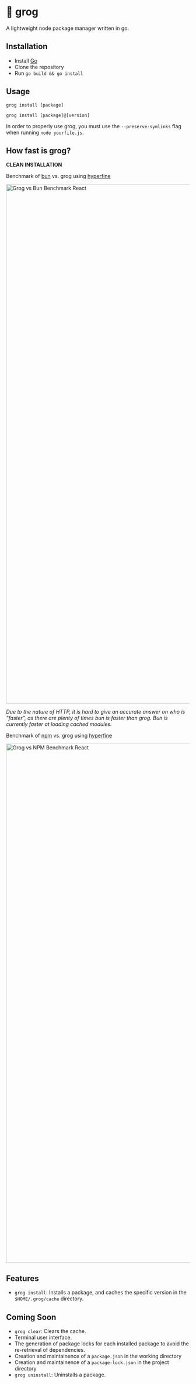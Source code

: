 # 🐸 grog

A lightweight node package manager written in go.

## Installation
- Install [Go](https://go.dev/doc/install)
- Clone the repository
- Run `go build && go install`

## Usage

`grog install [package]`

`grog install [package]@[version]`

In order to properly use grog, you must use the `--preserve-symlinks` flag when running `node yourfile.js`. 

## How fast is grog?

**CLEAN INSTALLATION**

Benchmark of [bun](https://bun.sh/) vs. grog using [hyperfine](https://github.com/sharkdp/hyperfine)

<img width="1419" alt="Grog vs Bun Benchmark React" src="https://github.com/LOTaher/grog/assets/86690869/9f43fc1c-07c7-49dd-8f0d-b12abdf5f2b0">

*Due to the nature of HTTP, it is hard to give an accurate answer on who is "faster", as there are plenty of times bun is faster than grog. Bun is currently faster at loading cached modules.*

Benchmark of [npm](https://www.npmjs.com/) vs. grog using [hyperfine](https://github.com/sharkdp/hyperfine)

<img width="1419" alt="Grog vs NPM Benchmark React" src="https://github.com/LOTaher/grog/assets/86690869/f61547f0-12c4-404b-b46c-ca076a2d2c36">

## Features

- `grog install`: Installs a package, and caches the specific version in the `$HOME/.grog/cache` directory.

## Coming Soon

- `grog clear`: Clears the cache.
- Terminal user interface.
- The generation of package locks for each installed package to avoid the re-retrieval of dependencies.
- Creation and maintainence of a `package.json` in the working directory
- Creation and maintainence of a `package-lock.json` in the project directory 
- `grog uninstall`: Uninstalls a package.

